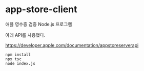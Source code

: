 # app-store-client

애플 영수증 검증 Node.js 프로그램

아래 API를 사용했다.

https://developer.apple.com/documentation/appstoreserverapi


```
npm install
npx tsc
node index.js
```
